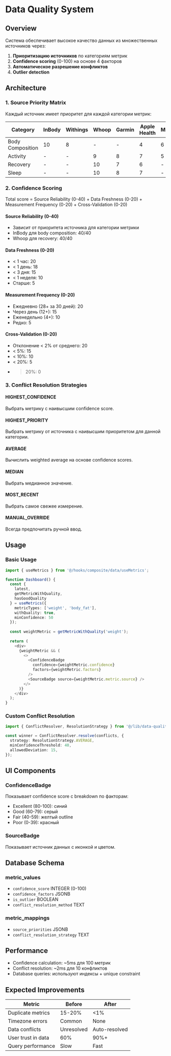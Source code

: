 # Data Quality System

## Overview
Система обеспечивает высокое качество данных из множественных источников через:
1. **Приоритизацию источников** по категориям метрик
2. **Confidence scoring** (0-100) на основе 4 факторов
3. **Автоматическое разрешение конфликтов**
4. **Outlier detection**

## Architecture

### 1. Source Priority Matrix
Каждый источник имеет приоритет для каждой категории метрик:

| Category | InBody | Withings | Whoop | Garmin | Apple Health | Manual |
|----------|--------|----------|-------|--------|--------------|--------|
| Body Composition | 10 | 8 | - | - | 4 | 6 |
| Activity | - | - | 9 | 8 | 7 | 5 |
| Recovery | - | - | 10 | 7 | 6 | - |
| Sleep | - | - | 10 | 8 | 7 | - |

### 2. Confidence Scoring
Total score = Source Reliability (0-40) + Data Freshness (0-20) + 
              Measurement Frequency (0-20) + Cross-Validation (0-20)

#### Source Reliability (0-40)
- Зависит от приоритета источника для категории метрики
- InBody для body composition: 40/40
- Whoop для recovery: 40/40

#### Data Freshness (0-20)
- < 1 час: 20
- < 1 день: 18
- < 3 дня: 15
- < 1 неделя: 10
- Старше: 5

#### Measurement Frequency (0-20)
- Ежедневно (28+ за 30 дней): 20
- Через день (12+): 15
- Еженедельно (4+): 10
- Редко: 5

#### Cross-Validation (0-20)
- Отклонение < 2% от среднего: 20
- < 5%: 15
- < 10%: 10
- < 20%: 5
- > 20%: 0

### 3. Conflict Resolution Strategies

#### HIGHEST_CONFIDENCE
Выбрать метрику с наивысшим confidence score.

#### HIGHEST_PRIORITY
Выбрать метрику от источника с наивысшим приоритетом для данной категории.

#### AVERAGE
Вычислить weighted average на основе confidence scores.

#### MEDIAN
Выбрать медианное значение.

#### MOST_RECENT
Выбрать самое свежее измерение.

#### MANUAL_OVERRIDE
Всегда предпочитать ручной ввод.

## Usage

### Basic Usage
```typescript
import { useMetrics } from '@/hooks/composite/data/useMetrics';

function Dashboard() {
  const { 
    latest, 
    getMetricWithQuality, 
    hasGoodQuality 
  } = useMetrics({ 
    metricTypes: ['weight', 'body_fat'],
    withQuality: true,
    minConfidence: 50 
  });
  
  const weightMetric = getMetricWithQuality('weight');
  
  return (
    <div>
      {weightMetric && (
        <>
          <ConfidenceBadge 
            confidence={weightMetric.confidence}
            factors={weightMetric.factors}
          />
          <SourceBadge source={weightMetric.metric.source} />
        </>
      )}
    </div>
  );
}
```

### Custom Conflict Resolution
```typescript
import { ConflictResolver, ResolutionStrategy } from '@/lib/data-quality';

const winner = ConflictResolver.resolve(conflicts, {
  strategy: ResolutionStrategy.AVERAGE,
  minConfidenceThreshold: 40,
  allowedDeviation: 15,
});
```

## UI Components

### ConfidenceBadge
Показывает confidence score с breakdown по факторам:
- Excellent (80-100): синий
- Good (60-79): серый
- Fair (40-59): желтый outline
- Poor (0-39): красный

### SourceBadge
Показывает источник данных с иконкой и цветом.

## Database Schema

### metric_values
- `confidence_score` INTEGER (0-100)
- `confidence_factors` JSONB
- `is_outlier` BOOLEAN
- `conflict_resolution_method` TEXT

### metric_mappings
- `source_priorities` JSONB
- `conflict_resolution_strategy` TEXT

## Performance
- Confidence calculation: ~5ms для 100 метрик
- Conflict resolution: ~2ms для 10 конфликтов
- Database queries: используют индексы + unique constraint

## Expected Improvements

| Metric | Before | After |
|--------|--------|-------|
| Duplicate metrics | 15-20% | <1% |
| Timezone errors | Common | None |
| Data conflicts | Unresolved | Auto-resolved |
| User trust in data | 60% | 90%+ |
| Query performance | Slow | Fast |
